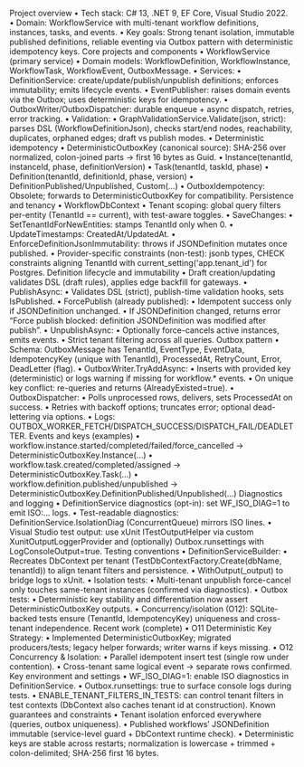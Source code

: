 Project overview
•	Tech stack: C# 13, .NET 9, EF Core, Visual Studio 2022.
•	Domain: WorkflowService with multi-tenant workflow definitions, instances, tasks, and events.
•	Key goals: Strong tenant isolation, immutable published definitions, reliable eventing via Outbox pattern with deterministic idempotency keys.
Core projects and components
•	WorkflowService (primary service)
•	Domain models: WorkflowDefinition, WorkflowInstance, WorkflowTask, WorkflowEvent, OutboxMessage.
•	Services:
•	DefinitionService: create/update/publish/unpublish definitions; enforces immutability; emits lifecycle events.
•	EventPublisher: raises domain events via the Outbox; uses deterministic keys for idempotency.
•	OutboxWriter/OutboxDispatcher: durable enqueue + async dispatch, retries, error tracking.
•	Validation:
•	GraphValidationService.Validate(json, strict): parses DSL (WorkflowDefinitionJson), checks start/end nodes, reachability, duplicates, orphaned edges; draft vs publish modes.
•	Deterministic idempotency
•	DeterministicOutboxKey (canonical source): SHA-256 over normalized, colon-joined parts → first 16 bytes as Guid.
•	Instance(tenantId, instanceId, phase, definitionVersion)
•	Task(tenantId, taskId, phase)
•	Definition(tenantId, definitionId, phase, version)
•	DefinitionPublished/Unpublished, Custom(...)
•	OutboxIdempotency: Obsolete; forwards to DeterministicOutboxKey for compatibility.
Persistence and tenancy
•	WorkflowDbContext
•	Tenant scoping: global query filters per-entity (TenantId == current), with test-aware toggles.
•	SaveChanges:
•	SetTenantIdForNewEntities: stamps TenantId only when 0.
•	UpdateTimestamps: CreatedAt/UpdatedAt.
•	EnforceDefinitionJsonImmutability: throws if JSONDefinition mutates once published.
•	Provider-specific constraints (non-test): jsonb types, CHECK constraints aligning TenantId with current_setting('app.tenant_id') for Postgres.
Definition lifecycle and immutability
•	Draft creation/updating validates DSL (draft rules), applies edge backfill for gateways.
•	PublishAsync:
•	Validates DSL (strict), publish-time validation hooks, sets IsPublished.
•	ForcePublish (already published):
•	Idempotent success only if JSONDefinition unchanged.
•	If JSONDefinition changed, returns error “Force publish blocked: definition JSONDefinition was modified after publish”.
•	UnpublishAsync:
•	Optionally force-cancels active instances, emits events.
•	Strict tenant filtering across all queries.
Outbox pattern
•	Schema: OutboxMessage has TenantId, EventType, EventData, IdempotencyKey (unique with TenantId), ProcessedAt, RetryCount, Error, DeadLetter (flag).
•	OutboxWriter.TryAddAsync:
•	Inserts with provided key (deterministic) or logs warning if missing for workflow.* events.
•	On unique key conflict: re-queries and returns (AlreadyExisted=true).
•	OutboxDispatcher:
•	Polls unprocessed rows, delivers, sets ProcessedAt on success.
•	Retries with backoff options; truncates error; optional dead-lettering via options.
•	Logs: OUTBOX_WORKER_FETCH/DISPATCH_SUCCESS/DISPATCH_FAIL/DEADLETTER.
Events and keys (examples)
•	workflow.instance.started/completed/failed/force_cancelled → DeterministicOutboxKey.Instance(...)
•	workflow.task.created/completed/assigned → DeterministicOutboxKey.Task(...)
•	workflow.definition.published/unpublished → DeterministicOutboxKey.DefinitionPublished/Unpublished(...)
Diagnostics and logging
•	DefinitionService diagnostics (opt-in): set WF_ISO_DIAG=1 to emit ISO:… logs.
•	Test-readable diagnostics: DefinitionService.IsolationDiag (ConcurrentQueue<string>) mirrors ISO lines.
•	Visual Studio test output: use xUnit ITestOutputHelper via custom XunitOutputLoggerProvider and (optionally) Outbox.runsettings with LogConsoleOutput=true.
Testing conventions
•	DefinitionServiceBuilder:
•	Recreates DbContext per tenant (TestDbContextFactory.Create(dbName, tenantId)) to align tenant filters and persistence.
•	WithOutput(_output) to bridge logs to xUnit.
•	Isolation tests:
•	Multi-tenant unpublish force-cancel only touches same-tenant instances (confirmed via diagnostics).
•	Outbox tests:
•	Deterministic key stability and differentiation now assert DeterministicOutboxKey outputs.
•	Concurrency/isolation (O12): SQLite-backed tests ensure (TenantId, IdempotencyKey) uniqueness and cross-tenant independence.
Recent work (complete)
•	O11 Deterministic Key Strategy:
•	Implemented DeterministicOutboxKey; migrated producers/tests; legacy helper forwards; writer warns if keys missing.
•	O12 Concurrency & Isolation:
•	Parallel idempotent insert test (single row under contention).
•	Cross-tenant same logical event → separate rows confirmed.
Key environment and settings
•	WF_ISO_DIAG=1: enable ISO diagnostics in DefinitionService.
•	Outbox.runsettings: <LogConsoleOutput>true</LogConsoleOutput> to surface console logs during tests.
•	ENABLE_TENANT_FILTERS_IN_TESTS: can control tenant filters in test contexts (DbContext also caches tenant id at construction).
Known guarantees and constraints
•	Tenant isolation enforced everywhere (queries, outbox uniqueness).
•	Published workflows’ JSONDefinition immutable (service-level guard + DbContext runtime check).
•	Deterministic keys are stable across restarts; normalization is lowercase + trimmed + colon-delimited; SHA-256 first 16 bytes.

